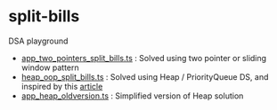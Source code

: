 # split-bills
DSA playground

- [app_two_pointers_split_bills.ts](https://github.com/arjaygallentes/split-bills/blob/33d4516c9b78366a6dba5cfab002c4932e2615a8/app_two_pointers_split_bills.ts) : Solved using two pointer or sliding window pattern
- [heap_oop_split_bills.ts](https://github.com/arjaygallentes/split-bills/blob/33d4516c9b78366a6dba5cfab002c4932e2615a8/heap_oop_split_bills.ts) : Solved using Heap / PriorityQueue DS, and inspired by this [article](https://iq.opengenus.org/algorithm-behind-bill-splitting-app/)
- [app_heap_oldversion.ts](https://github.com/arjaygallentes/split-bills/blob/537313ef47b300ce4a1bc368ae538baa4ee635a5/app_heap_oldversion.ts) : Simplified version of Heap solution
